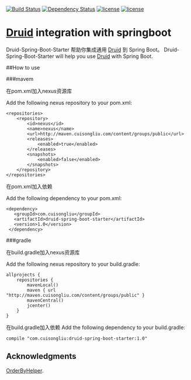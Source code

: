 [![Build Status](https://travis-ci.org/cuisongliu/druid-boot-starter.svg?branch=master)](https://travis-ci.org/cuisongliu/druid-boot-starter)
[![Dependency Status](https://www.versioneye.com/user/projects/5918687ae1638f0051a0a62c/badge.svg?style=flat-square)](https://www.versioneye.com/user/projects/5918687ae1638f0051a0a62c)
[![license](https://img.shields.io/badge/gradle-3.3-brightgreen.svg)](https://gradle.org)
[![license](https://img.shields.io/github/license/mashape/apistatus.svg)](https://opensource.org/licenses/mit-license.php)

#  [Druid](https://github.com/alibaba/druid)  integration  with springboot
Druid-Spring-Boot-Starter 帮助你集成通用 [Druid](https://github.com/alibaba/druid) 到 Spring Boot。
Druid-Spring-Boot-Starter will help you use [Druid](https://github.com/alibaba/druid) with Spring Boot.

##How to use

###mavem

在pom.xml加入nexus资源库

Add the following nexus repository to your pom.xml:

    <repositories>
        <repository>
            <id>nexus</id>
            <name>nexus</name>
            <url>http://maven.cuisongliu.com/content/groups/public</url>
            <releases>
                <enabled>true</enabled>
            </releases>
            <snapshots>
                <enabled>false</enabled>
            </snapshots>
        </repository>
    </repositories>

在pom.xml加入依赖

Add the following dependency to your pom.xml:

    <dependency>
       <groupId>com.cuisongliu</groupId>
       <artifactId>druid-spring-boot-starter</artifactId>
       <version>1.0</version>
     </dependency>

###gradle

在build.gradle加入nexus资源库

Add the following nexus repository to your build.gradle:

    allprojects {
        repositories {
            mavenLocal()
            maven { url "http://maven.cuisongliu.com/content/groups/public" }
            mavenCentral()
            jcenter()
        }
    }
    

在build.gradle加入依赖
Add the following dependency to your build.gradle:
    
    compile "com.cuisongliu:druid-spring-boot-starter:1.0"
    
## Acknowledgments

 [OrderByHelper](https://github.com/abel533/OrderByHelper).
